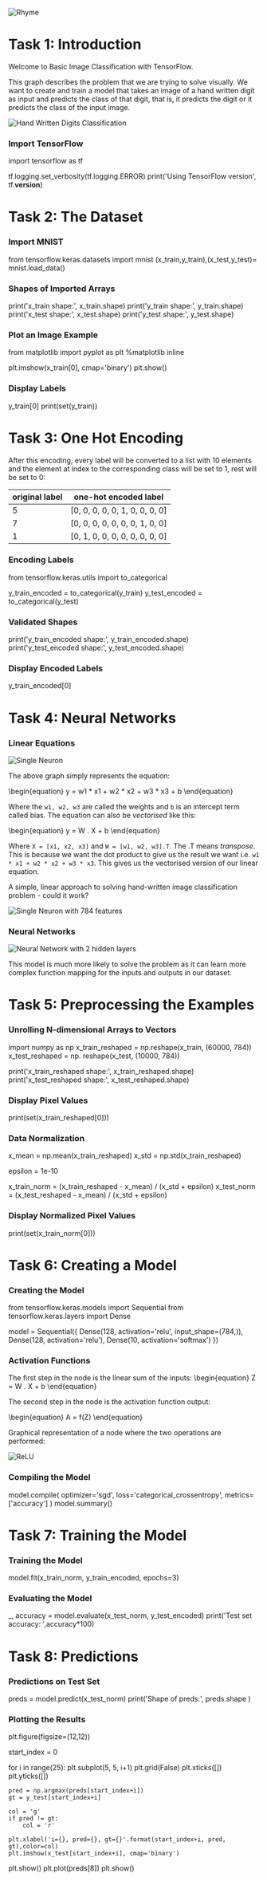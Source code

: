 ![Rhyme](https://rhyme.com/assets/img/logo-dark.png)
# Task 1: Introduction

Welcome to Basic Image Classification with TensorFlow.

This graph describes the problem that we are trying to solve visually. We want to create and train a model that takes an image of a hand written digit as input and predicts the class of that digit, that is, it predicts the digit or it predicts the class of the input image.

![Hand Written Digits Classification](images/1_1.png)
### Import TensorFlow
import tensorflow as tf

tf.logging.set_verbosity(tf.logging.ERROR)
print('Using TensorFlow version', tf.__version__)
# Task 2: The Dataset
### Import MNIST
from tensorflow.keras.datasets import mnist
(x_train,y_train),(x_test,y_test)= mnist.load_data()
### Shapes of Imported Arrays
print('x_train shape:', x_train.shape)
print('y_train shape:', y_train.shape)
print('x_test shape:', x_test.shape)
print('y_test shape:', y_test.shape)
### Plot an Image Example
from matplotlib import pyplot as plt
%matplotlib inline

plt.imshow(x_train[0], cmap='binary')
plt.show()
### Display Labels
y_train[0]
print(set(y_train))
# Task 3: One Hot Encoding
After this encoding, every label will be converted to a list with 10 elements and the element at index to the corresponding class will be set to 1, rest will be set to 0:

| original label | one-hot encoded label |
|------|------|
| 5 | [0, 0, 0, 0, 0, 1, 0, 0, 0, 0] |
| 7 | [0, 0, 0, 0, 0, 0, 0, 1, 0, 0] |
| 1 | [0, 1, 0, 0, 0, 0, 0, 0, 0, 0] |

### Encoding Labels
from tensorflow.keras.utils import to_categorical

y_train_encoded = to_categorical(y_train)
y_test_encoded = to_categorical(y_test)
### Validated Shapes
print('y_train_encoded shape:', y_train_encoded.shape)
print('y_test_encoded shape:', y_test_encoded.shape)

### Display Encoded Labels
y_train_encoded[0]
# Task 4: Neural Networks

### Linear Equations

![Single Neuron](images/1_2.png)

The above graph simply represents the equation:

\begin{equation}
y = w1 * x1 + w2 * x2 + w3 * x3 + b
\end{equation}

Where the `w1, w2, w3` are called the weights and `b` is an intercept term called bias. The equation can also be *vectorised* like this:

\begin{equation}
y = W . X + b
\end{equation}

Where `X = [x1, x2, x3]` and `W = [w1, w2, w3].T`. The .T means *transpose*. This is because we want the dot product to give us the result we want i.e. `w1 * x1 + w2 * x2 + w3 * x3`. This gives us the vectorised version of our linear equation.

A simple, linear approach to solving hand-written image classification problem - could it work?

![Single Neuron with 784 features](images/1_3.png)

### Neural Networks

![Neural Network with 2 hidden layers](images/1_4.png)

This model is much more likely to solve the problem as it can learn more complex function mapping for the inputs and outputs in our dataset.
# Task 5: Preprocessing the Examples

### Unrolling N-dimensional Arrays to Vectors
import numpy as np
x_train_reshaped = np.reshape(x_train, (60000, 784))
x_test_reshaped = np. reshape(x_test, (10000, 784))

print('x_train_reshaped shape:', x_train_reshaped.shape)
print('x_test_reshaped shape:', x_test_reshaped.shape)
### Display Pixel Values
print(set(x_train_reshaped[0]))
### Data Normalization
x_mean = np.mean(x_train_reshaped)
x_std = np.std(x_train_reshaped)

epsilon = 1e-10

x_train_norm = (x_train_reshaped - x_mean) / (x_std + epsilon)
x_test_norm = (x_test_reshaped - x_mean) / (x_std + epsilon)

### Display Normalized Pixel Values
print(set(x_train_norm[0]))
# Task 6: Creating a Model
### Creating the Model
from tensorflow.keras.models import Sequential
from tensorflow.keras.layers import Dense

model = Sequential({
    Dense(128, activation='relu', input_shape=(784,)),
    Dense(128, activation='relu'),
    Dense(10, activation='softmax')
})
### Activation Functions

The first step in the node is the linear sum of the inputs:
\begin{equation}
Z = W . X + b
\end{equation}

The second step in the node is the activation function output:

\begin{equation}
A = f(Z)
\end{equation}

Graphical representation of a node where the two operations are performed:

![ReLU](images/1_5.png)

### Compiling the Model
model.compile(
    optimizer='sgd',
    loss='categorical_crossentropy',
    metrics=['accuracy']
)
model.summary()
# Task 7: Training the Model

### Training the Model
model.fit(x_train_norm, y_train_encoded, epochs=3)
### Evaluating the Model
_, accuracy = model.evaluate(x_test_norm, y_test_encoded)
print('Test set accuracy: ',accuracy*100)
# Task 8: Predictions

### Predictions on Test Set
preds = model.predict(x_test_norm)
print('Shape of preds:', preds.shape )
### Plotting the Results
plt.figure(figsize=(12,12))

start_index = 0

for i in range(25):
    plt.subplot(5, 5, i+1)
    plt.grid(False)
    plt.xticks([])
    plt.yticks([])
    
    pred = np.argmax(preds[start_index+i])
    gt = y_test[start_index+i]
    
    col = 'g'
    if pred != gt:
        col = 'r'
        
    plt.xlabel('i={}, pred={}, gt={}'.format(start_index+i, pred, gt),color=col)
    plt.imshow(x_test[start_index+i], cmap='binary')
plt.show()
plt.plot(preds[8])
plt.show()


